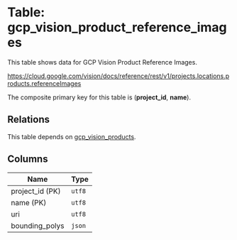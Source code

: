 # Table: gcp_vision_product_reference_images

This table shows data for GCP Vision Product Reference Images.

https://cloud.google.com/vision/docs/reference/rest/v1/projects.locations.products.referenceImages

The composite primary key for this table is (**project_id**, **name**).

## Relations

This table depends on [gcp_vision_products](gcp_vision_products).

## Columns

| Name          | Type          |
| ------------- | ------------- |
|project_id (PK)|`utf8`|
|name (PK)|`utf8`|
|uri|`utf8`|
|bounding_polys|`json`|